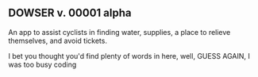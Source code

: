 ## DOWSER v. 00001 alpha

An app to assist cyclists in finding water, supplies, a place to relieve themselves, and avoid tickets.

I bet you thought you'd find plenty of words in here, well, GUESS AGAIN, I was too busy coding
